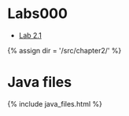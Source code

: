 # Labs000
* [Lab 2.1](lab2-1.md)

{% assign dir = '/src/chapter2/' %}
# Java files
{% include java_files.html %}
